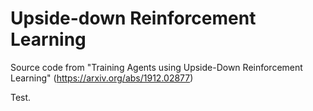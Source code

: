# Upside-down Reinforcement Learning

Source code from "Training Agents using Upside-Down Reinforcement Learning" (https://arxiv.org/abs/1912.02877)

Test.
